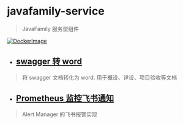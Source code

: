# javafamily-service
> JavaFamily 服务型组件

[![DockerImage](https://github.com/JavaFamilyClub/javafamily-service/actions/workflows/docker-image.yml/badge.svg)](https://github.com/JavaFamilyClub/javafamily-service/actions/workflows/docker-image.yml)

* ## [swagger 转 word](https://github.com/JavaFamilyClub/javafamily-service/tree/main/javafamily-swagger2word)
> 将 swagger 文档转化为 word. 用于概设、详设、项目验收等文档

* ## [Prometheus 监控飞书通知](https://github.com/JavaFamilyClub/javafamily-service/tree/main/prometheus-webhook-feishu)
> Alert Manager 的飞书报警实现
